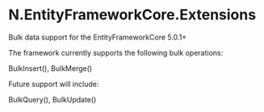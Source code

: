 # N.EntityFrameworkCore.Extensions
Bulk data support for the EntityFrameworkCore 5.0.1+

The framework currently supports the following bulk operations:

  BulkInsert(), BulkMerge()


Future support will include:

  BulkQuery(), BulkUpdate()
  
